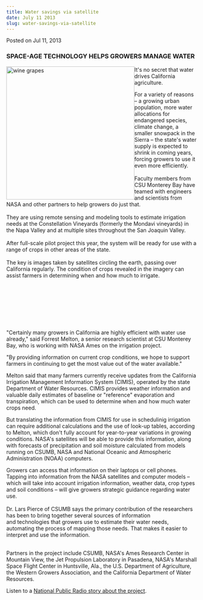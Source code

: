 ```yaml
---
title: Water savings via satellite
date: July 11 2013
slug: water-savings-via-satellite
---
```





<span class="date">Posted on Jul 11, 2013    </span>
<h3><strong>SPACE-AGE TECHNOLOGY HELPS GROWERS MANAGE
WATER</strong></h3>
<p><img alt="wine grapes" height="350" src="http://news.csumb.edu/sites/default/files/65/igx_migrate/images/grapes.jpg" style="float:left" width="338"/></p>
<p>It&apos;s no secret that water drives California agriculture.</p>
<p>For a variety of reasons &#x2013; a growing urban population, more
water allocations for endangered species, climate change, a smaller
snowpack in the Sierra &#x2013; the state&apos;s water supply is expected to
shrink in coming years, forcing growers to use it even more
efficiently.<br>
<br>
Faculty members from CSU Monterey Bay have teamed with engineers
and scientists from NASA and other partners to help growers do just
that.<br>
<br>
They are using remote sensing and modeling tools to estimate
irrigation needs at the Constellation Vineyards (formerly the
Mondavi vineyards) in the Napa Valley and at multiple sites
throughout the San Joaquin Valley.<br>
<br>
After full-scale pilot project this year, the system will be ready
for use with a range of crops in other areas&#xA0;of the
state.<br>
<br>
The key is images taken by satellites circling the earth, passing
over California regularly. The condition of crops revealed in the
imagery can assist farmers in determining when and how much to
irrigate.</br></br></br></br></br></br></br></br></p>
<p>&quot;Certainly many growers in California are highly efficient with
water use already,&quot; said Forrest Melton, a senior research
scientist at CSU Monterey Bay, who is working with NASA Ames on the
irrigation project.</p>
<p>&quot;By providing information on current crop conditions, we hope to
support farmers in continuing to get the most value out of the
water available.&quot;</p>
<p>Melton said that many farmers currently receive updates from the
California Irrigation Management Information System (CIMIS),
operated by the state Department of Water Resources. CIMIS provides
weather information and valuable daily estimates of baseline or
&quot;reference&quot; evaporation and transpiration, which can be used to
determine when and how much water crops need.</p>
<p>But translating the information from CIMIS for use in
schedulinig irrigation can require additional calculations and the
use of look-up tables, according to Melton, which don&apos;t fully
account for year-to-year variations in growing conditions. NASA&apos;s
satellites will be able to provide this information, along with
forecasts of precipitation and soil moisture calculated from models
running on CSUMB, NASA and National Oceanic and Atmospheric
Administration (NOAA) computers.</p>
<p>Growers can access that information on their laptops or cell
phones. Tapping into information from the NASA satellites and
computer models &#x2013; which will take into account irrigation
information, weather data, crop types and soil conditions &#x2013; will
give growers strategic guidance regarding water use.<br>
<br>
Dr. Lars Pierce of CSUMB says the primary contribution of the
researchers has been to bring together several sources of
information and&#xA0;technologies&#xA0;that growers use to estimate
their water needs, automating the process of mapping those needs.
That makes it easier to interpret and use the information.</br></br></p>
<p>Partners in the project include CSUMB, NASA&apos;s Ames Research
Center in Mountain View, the Jet Propulsion Laboratory in Pasadena,
NASA&apos;s Marshall Space Flight Center in Huntsville, Ala., the U.S.
Department of Agriculture, the Western Growers Association, and the
California Department of Water Resources.</p>
<p>Listen to a&#xA0;<a href="http://www.kazu.org/post/nasa-satellite-images-will-help-farmers-conserve-water" rel="nofollow">National Public Radio story about the
project</a>.</p>





